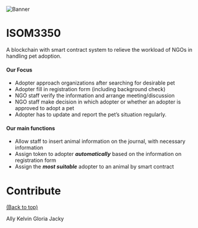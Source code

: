 <!-- Add banner here -->
![Banner](https://github.com/jc0823-ops/ISOM3350/blob/main/banner.png)

# ISOM3350

 A blockchain with smart contract system to relieve the workload of NGOs in handling pet adoption. 

#### Our Focus

- Adopter approach organizations after searching for desirable pet
- Adopter fill in registration form (including background check)
- NGO staff verify the information and arrange meeting/discussion
- NGO staff make decision in which adopter or whether an adopter is approved to adopt a pet
- Adopter has to update and report the pet’s situation regularly. 

#### Our main functions

- Allow staff to insert animal information on the journal, with necessary information
- Assign token to adopter ***automatically*** based on the information on registration form
- Assign the ***most suitable*** adopter to an animal by smart contract

# Contribute

[(Back to top)](#project-title)

Ally
Kelvin
Gloria
Jacky